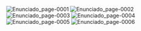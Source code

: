 ![Enunciado_page-0001](https://user-images.githubusercontent.com/61607058/198183272-3ffca75a-092b-435e-8a41-9ffed67ee677.jpg)
![Enunciado_page-0002](https://user-images.githubusercontent.com/61607058/198183275-1211345f-e1fb-4cd5-b022-a772d4bf83f0.jpg)
![Enunciado_page-0003](https://user-images.githubusercontent.com/61607058/198183277-a968c48e-8cf4-4a20-8fe3-600c362c4fb6.jpg)
![Enunciado_page-0004](https://user-images.githubusercontent.com/61607058/198183263-c2388e2e-2193-48a8-8178-f124f5756906.jpg)
![Enunciado_page-0005](https://user-images.githubusercontent.com/61607058/198183266-548ca9f9-25b4-4431-98e1-7bb2cf22de18.jpg)
![Enunciado_page-0006](https://user-images.githubusercontent.com/61607058/198183269-9a68e6e7-6af0-4009-a950-e67de03ce011.jpg)

<!--

**Here are some ideas to get you started:**

🙋‍♀️ A short introduction - what is your organization all about?
🌈 Contribution guidelines - how can the community get involved?
👩‍💻 Useful resources - where can the community find your docs? Is there anything else the community should know?
🍿 Fun facts - what does your team eat for breakfast?
🧙 Remember, you can do mighty things with the power of [Markdown](https://docs.github.com/github/writing-on-github/getting-started-with-writing-and-formatting-on-github/basic-writing-and-formatting-syntax)
-->
